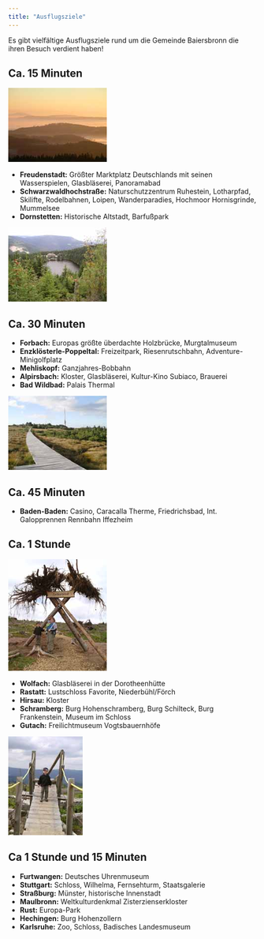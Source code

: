 ```yaml
---
title: "Ausflugsziele"
---
```


Es gibt vielfältige Ausflugsziele rund um die Gemeinde Baiersbronn die ihren Besuch verdient haben!

## Ca. 15 Minuten

![Schwarzwaldhochstraße/B500](/uploads/media/schwarzwaldhochstrasse-b500.jpg)

- **Freudenstadt:** Größter Marktplatz Deutschlands mit seinen Wasserspielen, Glasbläserei, Panoramabad
- **Schwarzwaldhochstraße:** Naturschutzzentrum Ruhestein, Lotharpfad, Skilifte, Rodelbahnen, Loipen, Wanderparadies, Hochmoor Hornisgrinde, Mummelsee
- **Dornstetten:** Historische Altstadt, Barfußpark

![Mummelsee](/uploads/media/mummelsee.jpg)

## Ca. 30 Minuten

- **Forbach:** Europas größte überdachte Holzbrücke, Murgtalmuseum
- **Enzklösterle-Poppeltal:** Freizeitpark, Riesenrutschbahn, Adventure-Minigolfplatz
- **Mehliskopf:** Ganzjahres-Bobbahn
- **Alpirsbach:** Kloster, Glasbläserei, Kultur-Kino Subiaco, Brauerei
- **Bad Wildbad:** Palais Thermal

![Hornisgrinde](/uploads/media/hochmoor-hornisgrinde.jpg)

## Ca. 45 Minuten

- **Baden-Baden:** Casino, Caracalla Therme, Friedrichsbad, Int. Galopprennen Rennbahn Iffezheim

## Ca. 1 Stunde

![Lotharpfad Eingang](/uploads/media/lotharpfad-eingang.jpg)

- **Wolfach:** Glasbläserei in der Dorotheenhütte
- **Rastatt:** Lustschloss Favorite, Niederbühl/Förch
- **Hirsau:** Kloster
- **Schramberg:** Burg Hohenschramberg, Burg Schilteck, Burg Frankenstein, Museum im Schloss
- **Gutach:** Freilichtmuseum Vogtsbauernhöfe

![Lotharpfad Brücke](/uploads/media/lotharpfad-bruecke.jpg)

## Ca 1 Stunde und 15 Minuten

- **Furtwangen:** Deutsches Uhrenmuseum
- **Stuttgart:** Schloss, Wilhelma, Fernsehturm, Staatsgalerie
- **Straßburg:** Münster, historische Innenstadt
- **Maulbronn:** Weltkulturdenkmal Zisterzienserkloster
- **Rust:** Europa-Park
- **Hechingen:** Burg Hohenzollern
- **Karlsruhe:** Zoo, Schloss, Badisches Landesmuseum

